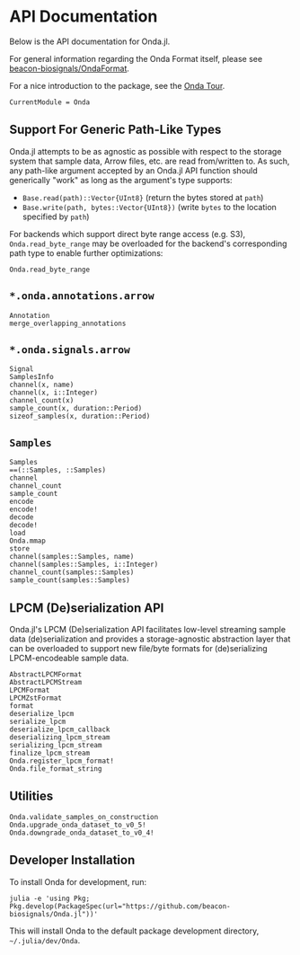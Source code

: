 # API Documentation

Below is the API documentation for Onda.jl.

For general information regarding the Onda Format itself, please see [beacon-biosignals/OndaFormat](https://github.com/beacon-biosignals/OndaFormat).

For a nice introduction to the package, see the [Onda Tour](https://github.com/beacon-biosignals/Onda.jl/blob/master/examples/tour.jl).

```@meta
CurrentModule = Onda
```

## Support For Generic Path-Like Types

Onda.jl attempts to be as agnostic as possible with respect to the storage system
that sample data, Arrow files, etc. are read from/written to. As such, any path-like
argument accepted by an Onda.jl API function should generically "work" as long
as the argument's type supports:

- `Base.read(path)::Vector{UInt8}` (return the bytes stored at `path`)
- `Base.write(path, bytes::Vector{UInt8})` (write `bytes` to the location specified by `path`)

For backends which support direct byte range access (e.g. S3), `Onda.read_byte_range` may
be overloaded for the backend's corresponding path type to enable further optimizations:

```@docs
Onda.read_byte_range
```

## `*.onda.annotations.arrow`

```@docs
Annotation
merge_overlapping_annotations
```

## `*.onda.signals.arrow`

```@docs
Signal
SamplesInfo
channel(x, name)
channel(x, i::Integer)
channel_count(x)
sample_count(x, duration::Period)
sizeof_samples(x, duration::Period)
```

## `Samples`

```@docs
Samples
==(::Samples, ::Samples)
channel
channel_count
sample_count
encode
encode!
decode
decode!
load
Onda.mmap
store
channel(samples::Samples, name)
channel(samples::Samples, i::Integer)
channel_count(samples::Samples)
sample_count(samples::Samples)
```

## LPCM (De)serialization API

Onda.jl's LPCM (De)serialization API facilitates low-level streaming sample
data (de)serialization and provides a storage-agnostic abstraction layer
that can be overloaded to support new file/byte formats for (de)serializing
LPCM-encodeable sample data.

```@docs
AbstractLPCMFormat
AbstractLPCMStream
LPCMFormat
LPCMZstFormat
format
deserialize_lpcm
serialize_lpcm
deserialize_lpcm_callback
deserializing_lpcm_stream
serializing_lpcm_stream
finalize_lpcm_stream
Onda.register_lpcm_format!
Onda.file_format_string
```

## Utilities

```@docs
Onda.validate_samples_on_construction
Onda.upgrade_onda_dataset_to_v0_5!
Onda.downgrade_onda_dataset_to_v0_4!
```

## Developer Installation

To install Onda for development, run:

```
julia -e 'using Pkg; Pkg.develop(PackageSpec(url="https://github.com/beacon-biosignals/Onda.jl"))'
```

This will install Onda to the default package development directory, `~/.julia/dev/Onda`.